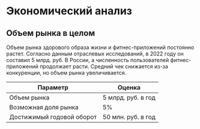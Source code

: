 # Экономический анализ

## Объем рынка в целом

Объем рынка здорового образа жизни и фитнес-приложений постоянно растет. 
Согласно данным отраслевых исследований, в 2022 году он составил 5 млрд. руб. 
В России, а численность пользователей фитнес-приложений продолжает расти. 
Средний чек снижается из-за конкуренции, но объем рынка увеличивается.

| Параметр                  | Оценка             |
|---------------------------|--------------------|
| Объем рынка               | 5 млрд. руб. в год |
| Возможная доля рынка      | 5%                 |
| Достижимый годовой оборот | 50 млн. руб. в год |
